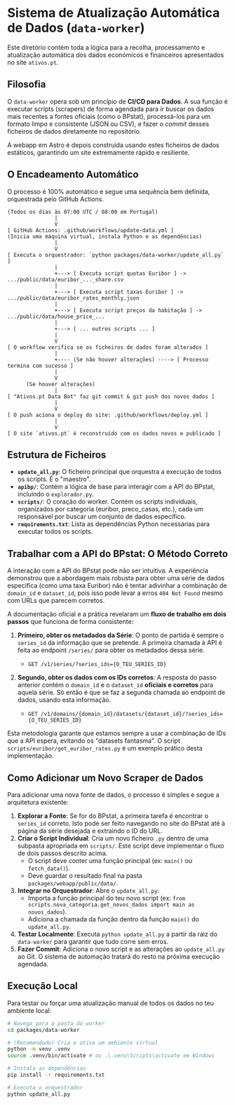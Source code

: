 # Sistema de Atualização Automática de Dados (`data-worker`)

Este diretório contém toda a lógica para a recolha, processamento e atualização automática dos dados económicos e financeiros apresentados no site `ativos.pt`.

## Filosofia

O `data-worker` opera sob um princípio de **CI/CD para Dados**. A sua função é executar scripts (scrapers) de forma agendada para ir buscar os dados mais recentes a fontes oficiais (como o BPstat), processá-los para um formato limpo e consistente (JSON ou CSV), e fazer o *commit* desses ficheiros de dados diretamente no repositório.

A webapp em Astro é depois construída usando estes ficheiros de dados estáticos, garantindo um site extremamente rápido e resiliente.

## O Encadeamento Automático

O processo é 100% automático e segue uma sequência bem definida, orquestrada pelo GitHub Actions.

```plaintext
(Todos os dias às 07:00 UTC / 08:00 em Portugal)
               |
               V
[ GitHub Actions: .github/workflows/update-data.yml ]
(Inicia uma máquina virtual, instala Python e as dependências)
               |
               V
[ Executa o orquestrador: `python packages/data-worker/update_all.py` ]
               |
               +---> [ Executa script quotas Euribor ] -> .../public/data/euribor_..._share.csv
               |
               +---> [ Executa script taxas Euribor ] -> .../public/data/euribor_rates_monthly.json
               |
               +---> [ Executa script preços da habitação ] -> .../public/data/house_price_...
               |
               +---> [ ... outros scripts ... ]
               |
               V
[ O workflow verifica se os ficheiros de dados foram alterados ]
               |
               +---- (Se não houver alterações) ----> [ Processo termina com sucesso ]
               |
               V
      (Se houver alterações)
               |
[ "Ativos.pt Data Bot" faz git commit & git push dos novos dados ]
               |
               V
[ O push aciona o deploy do site: .github/workflows/deploy.yml ]
               |
               V
[ O site `ativos.pt` é reconstruído com os dados novos e publicado ]
```

## Estrutura de Ficheiros

-   **`update_all.py`**: O ficheiro principal que orquestra a execução de todos os scripts. É o "maestro".
-   **`apibp/`**: Contém a lógica de base para interagir com a API do BPstat, incluindo o `explorador.py`.
-   **`scripts/`**: O coração do worker. Contém os scripts individuais, organizados por categoria (euribor, preco_casas, etc.), cada um responsável por buscar um conjunto de dados específico.
-   **`requirements.txt`**: Lista as dependências Python necessárias para executar todos os scripts.

## Trabalhar com a API do BPstat: O Método Correto

A interação com a API do BPstat pode não ser intuitiva. A experiência demonstrou que a abordagem mais robusta para obter uma série de dados específica (como uma taxa Euribor) não é tentar adivinhar a combinação de `domain_id` e `dataset_id`, pois isso pode levar a erros `404 Not Found` mesmo com URLs que parecem corretos.

A documentação oficial e a prática revelaram um **fluxo de trabalho em dois passos** que funciona de forma consistente:

1.  **Primeiro, obter os metadados da Série**: O ponto de partida é sempre o `series_id` da informação que se pretende. A primeira chamada à API é feita ao endpoint `/series/` para obter os metadados dessa série.
    -   `GET /v1/series/?series_ids={O_TEU_SERIES_ID}`

2.  **Segundo, obter os dados com os IDs corretos**: A resposta do passo anterior contém o `domain_id` e o `dataset_id` **oficiais e corretos** para aquela série. Só então é que se faz a segunda chamada ao endpoint de dados, usando esta informação.
    -   `GET /v1/domains/{domain_id}/datasets/{dataset_id}/?series_ids={O_TEU_SERIES_ID}`

Esta metodologia garante que estamos sempre a usar a combinação de IDs que a API espera, evitando os "datasets fantasma". O script `scripts/euribor/get_euribor_rates.py` é um exemplo prático desta implementação.

## Como Adicionar um Novo Scraper de Dados

Para adicionar uma nova fonte de dados, o processo é simples e segue a arquitetura existente:

1.  **Explorar a Fonte**: Se for do BPstat, a primeira tarefa é encontrar o `series_id` correto. Isto pode ser feito navegando no site do BPstat até à página da série desejada e extraindo o ID do URL.
2.  **Criar o Script Individual**: Cria um novo ficheiro `.py` dentro de uma subpasta apropriada em `scripts/`. Este script deve implementar o fluxo de dois passos descrito acima.
    -   O script deve conter uma função principal (ex: `main()` ou `fetch_data()`).
    -   Deve guardar o resultado final na pasta `packages/webapp/public/data/`.
3.  **Integrar no Orquestrador**: Abre o `update_all.py`:
    -   Importa a função principal do teu novo script (ex: `from scripts.nova_categoria.get_novos_dados import main as novos_dados`).
    -   Adiciona a chamada da função dentro da função `main()` do `update_all.py`.
4.  **Testar Localmente**: Executa `python update_all.py` a partir da raiz do `data-worker` para garantir que tudo corre sem erros.
5.  **Fazer Commit**: Adiciona o novo script e as alterações ao `update_all.py` ao Git. O sistema de automação tratará do resto na próxima execução agendada.

## Execução Local

Para testar ou forçar uma atualização manual de todos os dados no teu ambiente local:

```bash
# Navega para a pasta do worker
cd packages/data-worker

# (Recomendado) Cria e ativa um ambiente virtual
python -m venv .venv
source .venv/bin/activate # ou .\.venv\Scripts\activate em Windows

# Instala as dependências
pip install -r requirements.txt

# Executa o orquestrador
python update_all.py
```